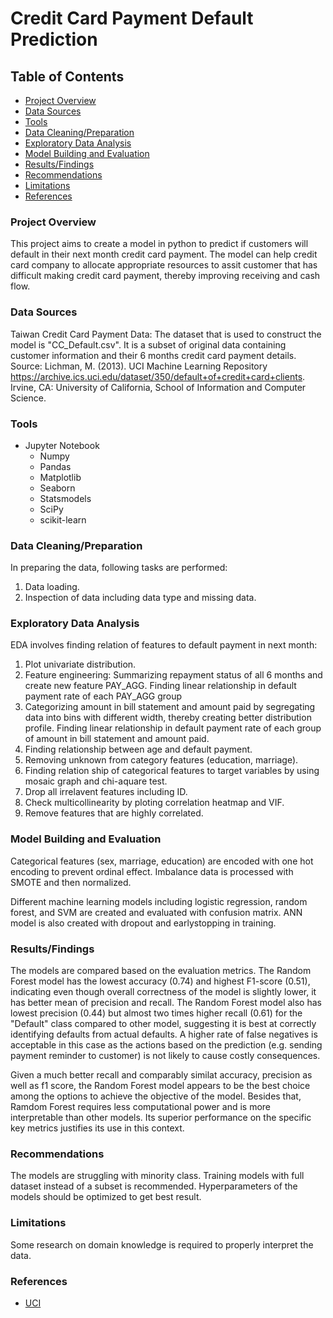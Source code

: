 # Credit Card Payment Default Prediction

## Table of Contents

- [Project Overview](#project-overview)
- [Data Sources](#data-sources)
- [Tools](#tools)
- [Data Cleaning/Preparation](#data-cleaningpreparation)
- [Exploratory Data Analysis](#exploratory-data-analysis)
- [Model Building and Evaluation](#model-building-and-evaluation)
- [Results/Findings](#resultsfindings)
- [Recommendations](#recommendations)
- [Limitations](#limitations)
- [References](#references)

### Project Overview

This project aims to create a model in python to predict if customers will default in their next month credit card payment. The model can help credit card company to allocate appropriate resources to assit customer that has difficult making credit card payment, thereby improving receiving and cash flow.

### Data Sources

Taiwan Credit Card Payment Data: The dataset that is used to construct the model is "CC_Default.csv". It is a subset of original data containing customer information and their 6 months credit card payment details. 
Source: Lichman, M. (2013). UCI Machine Learning Repository https://archive.ics.uci.edu/dataset/350/default+of+credit+card+clients. Irvine, CA: University of California, School of Information and Computer Science.

### Tools

- Jupyter Notebook
  - Numpy
  - Pandas
  - Matplotlib
  - Seaborn
  - Statsmodels
  - SciPy
  - scikit-learn

### Data Cleaning/Preparation

In preparing the data, following tasks are performed:
1. Data loading.
2. Inspection of data including data type and missing data.

### Exploratory Data Analysis

EDA involves finding relation of features to default payment in next month:
1. Plot univariate distribution.
2. Feature engineering: Summarizing repayment status of all 6 months and create new feature PAY_AGG. Finding linear relationship in default payment rate of each PAY_AGG group
3. Categorizing amount in bill statement and amount paid by segregating data into bins with different width, thereby creating better distribution profile. Finding linear relationship in default payment rate of each group of amount in bill statement and amount paid.
4. Finding relationship between age and default payment.
5. Removing unknown from category features (education, marriage).
6. Finding relation ship of categorical features to target variables by using mosaic graph and chi-aquare test.
7. Drop all irrelavent features including ID.
8. Check multicollinearity by ploting correlation heatmap and VIF.
9. Remove features that are highly correlated.

### Model Building and Evaluation

Categorical features (sex, marriage, education) are encoded with one hot encoding to prevent ordinal effect.
Imbalance data is processed with SMOTE and then normalized.

Different machine learning models including logistic regression, random forest, and SVM are created and evaluated with confusion matrix.
ANN model is also created with dropout and earlystopping in training.

### Results/Findings

The models are compared based on the evaluation metrics. The Random Forest model has the lowest accuracy (0.74) and highest F1-score (0.51), indicating even though overall correctness of the model is slightly lower, it has better mean of precision and recall. The Random Forest model also has lowest precision (0.44) but almost two times higher recall (0.61) for the "Default" class compared to other model, suggesting it is best at correctly identifying defaults from actual defaults. A higher rate of false negatives is acceptable in this case as the actions based on the prediction (e.g. sending payment reminder to customer) is not likely to cause costly consequences.

Given a much better recall and comparably similat accuracy, precision as well as f1 score, the Random Forest model appears to be the best choice among the options to achieve the objective of the model.
Besides that, Ramdom Forest requires less computational power and is more interpretable than other models. Its superior performance on the specific key metrics justifies its use in this context.

### Recommendations

The models are struggling with minority class. Training models with full dataset instead of a subset is recommended.
Hyperparameters of the models should be optimized to get best result.

### Limitations

Some research on domain knowledge is required to properly interpret the data.

### References
- [UCI](https://archive.ics.uci.edu/dataset/350/default+of+credit+card+clients)
